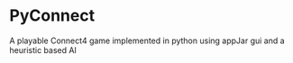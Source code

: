 # PyConnect
A playable Connect4 game implemented in python using appJar gui and a heuristic based AI
